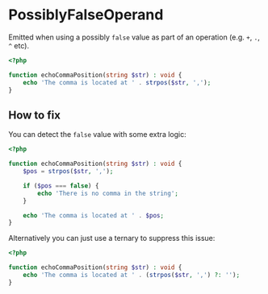 # PossiblyFalseOperand

Emitted when using a possibly `false` value as part of an operation (e.g. `+`, `.`, `^` etc).

```php
<?php

function echoCommaPosition(string $str) : void {
    echo 'The comma is located at ' . strpos($str, ','); 
}
```

## How to fix

You can detect the `false` value with some extra logic:

```php
<?php

function echoCommaPosition(string $str) : void {
    $pos = strpos($str, ',');

    if ($pos === false) {
        echo 'There is no comma in the string';
    }

    echo 'The comma is located at ' . $pos; 
}
```

Alternatively you can just use a ternary to suppress this issue:

```php
<?php

function echoCommaPosition(string $str) : void {
    echo 'The comma is located at ' . (strpos($str, ',') ?: ''); 
}
```
